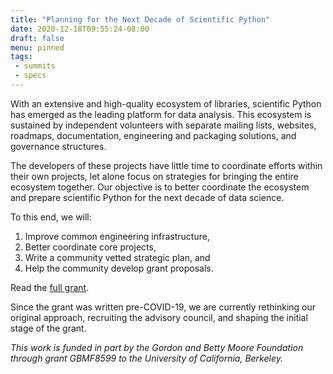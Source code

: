 ```yaml
---
title: "Planning for the Next Decade of Scientific Python"
date: 2020-12-18T09:55:24-08:00
draft: false
menu: pinned
tags:
 - summits
 - specs
---
```


With an extensive and high-quality ecosystem of libraries, scientific Python
has emerged as the leading platform for data analysis.
This ecosystem is sustained by independent volunteers with separate mailing
lists, websites, roadmaps, documentation, engineering and packaging solutions,
and governance structures.

The developers of these projects have little time to coordinate efforts within
their own projects, let alone focus on strategies for bringing the entire
ecosystem together.
Our objective is to better coordinate the ecosystem and prepare scientific Python
for the next decade of data science.

To this end, we will:

1. Improve common engineering infrastructure,
2. Better coordinate core projects,
3. Write a community vetted strategic plan, and
4. Help the community develop grant proposals.


Read the [full grant](doc/scientific-python-planning-grant-2020.pdf).

Since the grant was written pre-COVID-19, we are currently rethinking our
original approach, recruiting the advisory council, and shaping the
initial stage of the grant.


*This work is funded in part by the Gordon and Betty Moore Foundation through
grant GBMF8599 to the University of California, Berkeley.*

